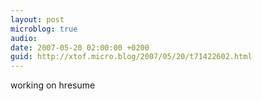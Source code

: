 ```yaml
---
layout: post
microblog: true
audio: 
date: 2007-05-20 02:00:00 +0200
guid: http://xtof.micro.blog/2007/05/20/t71422602.html
---
```

working on hresume
